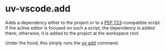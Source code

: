 # uv-vscode.add 

Adds a dependency either to the project or to a [PEP 723](https://peps.python.org/pep-0723/)–compatible script. If the active editor is focused on such a script, the dependency is added there; otherwise, it is added to the project at the workspace root.

Under the hood, this simply runs the [uv add](https://docs.astral.sh/uv/reference/cli/#uv-add) command.